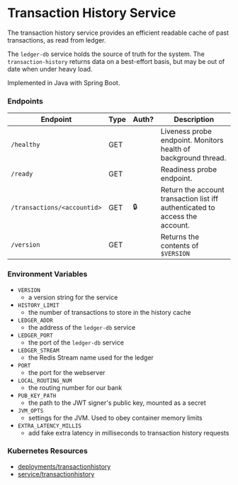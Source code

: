 # Transaction History Service

The transaction history service provides an efficient readable cache of past transactions, as read from ledger.

The `ledger-db` service holds the source of truth for the system. The `transaction-history` returns data on a
best-effort basis, but may be out of date when under heavy load.

Implemented in Java with Spring Boot.

### Endpoints

| Endpoint                    | Type  | Auth? | Description                                                                   |
| --------------------------- | ----- | ----- | ----------------------------------------------------------------------------- |
| `/healthy`                  | GET   |       |  Liveness probe endpoint. Monitors health of background thread.               |
| `/ready`                    | GET   |       |  Readiness probe endpoint.                                                    |
| `/transactions/<accountid>` | GET   | 🔒    |  Return the account transaction list iff authenticated to access the account. |
| `/version`                  | GET   |       |  Returns the contents of `$VERSION`                                           |

### Environment Variables

- `VERSION`
  - a version string for the service
- `HISTORY_LIMIT`
  - the number of transactions to store in the history cache
- `LEDGER_ADDR`
  - the address of the `ledger-db` service
- `LEDGER_PORT`
  - the port of the `ledger-db` service
- `LEDGER_STREAM`
  - the Redis Stream name used for the ledger
- `PORT`
  - the port for the webserver
- `LOCAL_ROUTING_NUM`
  - the routing number for our bank
- `PUB_KEY_PATH`
  - the path to the JWT signer's public key, mounted as a secret
- `JVM_OPTS`
  - settings for the JVM. Used to obey container memory limits
- `EXTRA_LATENCY_MILLIS`
  - add fake extra latency in milliseconds to transaction history requests

### Kubernetes Resources

- [deployments/transactionhistory](/kubernetes-manifests/transaction-history.yaml)
- [service/transactionhistory](/kubernetes-manifests/transaction-history.yaml)
